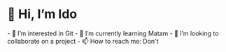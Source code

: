 <h1>👋 Hi, I’m Ido</h1>
- 👀 I’m interested in Git
- 🌱 I’m currently learning Matam
- 💞️ I’m looking to collaborate on a project
- 📫 How to reach me: Don't

<!---
idoreu/idoreu is a ✨ special ✨ repository because its `README.md` (this file) appears on your GitHub profile.
You can click the Preview link to take a look at your changes.
--->
